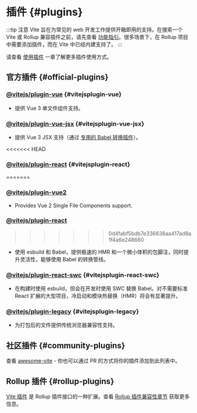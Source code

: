 # 插件 {#plugins}

:::tip 注意
Vite 旨在为常见的 web 开发工作提供开箱即用的支持。在搜索一个 Vite 或 Rollup 兼容插件之前，请先查看 [功能指引](../guide/features.md)。很多场景下，在 Rollup 项目中需要添加插件，而在 Vite 中已经内建支持了。
:::

请查看 [使用插件](../guide/using-plugins) 一章了解更多插件使用方式。

## 官方插件 {#official-plugins}

### [@vitejs/plugin-vue](https://github.com/vitejs/vite-plugin-vue/tree/main/packages/plugin-vue) {#vitejsplugin-vue}

- 提供 Vue 3 单文件组件支持。

### [@vitejs/plugin-vue-jsx](https://github.com/vitejs/vite-plugin-vue/tree/main/packages/plugin-vue-jsx) {#vitejsplugin-vue-jsx}

- 提供 Vue 3 JSX 支持（通过 [专用的 Babel 转换插件](https://github.com/vuejs/jsx-next)）。

<<<<<<< HEAD
### [@vitejs/plugin-react](https://github.com/vitejs/vite-plugin-react/tree/main/packages/plugin-react) {#vitejsplugin-react}
=======
### [@vitejs/plugin-vue2](https://github.com/vitejs/vite-plugin-vue2)

- Provides Vue 2 Single File Components support.

### [@vitejs/plugin-react](https://github.com/vitejs/vite-plugin-react/tree/main/packages/plugin-react)
>>>>>>> 0d4fabf5bdb7e336638aa417ad8a1f4a6e248660

- 使用 esbuild 和 Babel，提供极速的 HMR 和一个微小体积的包脚注，同时提升灵活性，能够使用 Babel 的转换管线。

### [@vitejs/plugin-react-swc](https://github.com/vitejs/vite-plugin-react-swc) {#vitejsplugin-react-swc}

- 在构建时使用 esbuild，但会在开发时使用 SWC 替换 Babel。对不需要标准 React 扩展的大型项目，冷启动和模块热替换（HMR）将会有显著提升。

### [@vitejs/plugin-legacy](https://github.com/vitejs/vite/tree/main/packages/plugin-legacy) {#vitejsplugin-legacy}

- 为打包后的文件提供传统浏览器兼容性支持。

## 社区插件 {#community-plugins}

查看 [awesome-vite](https://github.com/vitejs/awesome-vite#plugins) - 你也可以通过 PR 的方式将你的插件添加到此列表中。

## Rollup 插件 {#rollup-plugins}

[Vite 插件](../guide/api-plugin) 是 Rollup 插件接口的一种扩展。查看 [Rollup 插件兼容性章节](../guide/api-plugin#rollup-plugin-compatibility) 获取更多信息。
